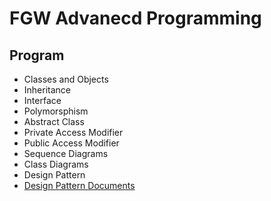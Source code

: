 # FGW Advanecd Programming

## Program
- Classes and Objects
- Inheritance
- Interface
- Polymorsphism
- Abstract Class
- Private Access Modifier
- Public Access Modifier
- Sequence Diagrams
- Class Diagrams
- Design Pattern
- [Design Pattern Documents](https://github.com/anupavanm/csharp-design-patterns-for-humans)